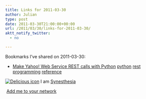 ```yaml
---
title: Links for 2011-03-30
author: Julian
type: post
date: 2011-03-30T21:00:00+00:00
url: /2011/03/30/links-for-2011-03-30/
aktt_notify_twitter:
  - no

---
```

Bookmarks I&#8217;ve shared on 2011-03-30:

  * [Make Yahoo! Web Service REST calls with Python][1] 
    [python][2] [rest][3] [programming][4] [reference][5] </li> </ul> 
    
    <p class="deliciouslink">
      <a href="http://del.icio.us/synesthesia" title="See all my bookmarks on del.icio.us"><img src="https://www.synesthesia.co.uk/images/deliciousicon.jpg" alt="Delicious icon" /></a>&nbsp;I am <a href="http://del.icio.us/synesthesia" title="See all my bookmarks on del.icio.us">Synesthesia</a>
    </p>
    
    <p class="deliciouslink">
      <a href="http://del.icio.us/network?add=synesthesia" title="Add me to your del.icio.us network"><img src="https://www.synesthesia.co.uk/images/add.gif" alt="" /></a>&nbsp;<a href="http://del.icio.us/network?add=synesthesia" title="Add me to your del.icio.us network">Add me to your network</a>
    </p>

 [1]: http://developer.yahoo.com/python/python-rest.html
 [2]: http://www.delicious.com/synesthesia/python
 [3]: http://www.delicious.com/synesthesia/rest
 [4]: http://www.delicious.com/synesthesia/programming
 [5]: http://www.delicious.com/synesthesia/reference